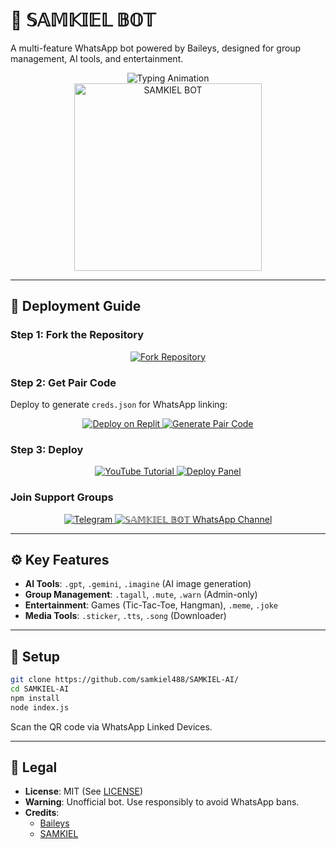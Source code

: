 

# 🤖 𝕊𝔸𝕄𝕂𝕀𝔼𝕃 𝔹𝕆𝕋  

A multi-feature WhatsApp bot powered by Baileys, designed for group management, AI tools, and entertainment.  

<div align="center"> 
  <img src="https://readme-typing-svg.demolab.com?font=Fira+Code&size=30&duration=3000&pause=1000&color=33FF00&center=true&width=800&height=50&lines=SAMKIEL+BOT;AI+%E2%80%A2+Utilities+%E2%80%A2+Fun;Coded+By+SAMKIEL" alt="Typing Animation" />
</div>
<div align="center"> 
  <a href=samkiel-dev.vercel.app""> 
    <img src="https://files.catbox.moe/t1ocas.jpg" alt="SAMKIEL BOT" height="300"> 
  </a> 
</div>  

---  

## 🚀 Deployment Guide  

### Step 1: Fork the Repository  
<div align="center">  
  <a href="https://github.com/samkiel488/SAMKIEL-AI/fork">  
    <img src="https://img.shields.io/badge/Fork-Repository-blue?style=for-the-badge" alt="Fork Repository"/>  
  </a>  
</div>  

### Step 2: Get Pair Code  
Deploy to generate `creds.json` for WhatsApp linking:  
<div align="center">  
  <a href="https://replit.com/refer/EzekielSamuel1" target="_blank">  
    <img src="https://img.shields.io/badge/GET%20PAIR%20CODE-Replit-success?style=for-the-badge" alt="Deploy on Replit"/>  
  </a>  
  <a href="https://dashboard.render.com/web/new" target="_blank">  
    <img src="https://img.shields.io/badge/GET%20PAIR%20CODE-Easy%20Method-ff4d4d?style=for-the-badge" alt="Generate Pair Code"/>  
  </a>  
</div>  

### Step 3: Deploy  
<div align="center">  
  <a href="https://comingsoon-v8h6.onrender.com/">  
    <img src="https://img.shields.io/badge/Deploy_Tutorial-dc3545?style=for-the-badge&logo=youtube" alt="YouTube Tutorial"/>  
  </a>  
  <a href="https://dashboard.katabump.com/auth/login#b55393">  
    <img src="https://img.shields.io/badge/Deploy_on_Panel-28a745?style=for-the-badge" alt="Deploy Panel"/>  
  </a>  
</div>  

### Join Support Groups  
<div align="center">  
  <a href="t.me/samkiel488">  
    <img src="https://img.shields.io/badge/Join_Telegram-0078E7?style=for-the-badge&logo=telegram" alt="Telegram"/>  
  </a>  
  <a href="https://whatsapp.com/channel/0029VbAhWo3C6Zvf2t4Rne0h">  
    <img src="https://img.shields.io/badge/Join_WhatsApp-25D366?style=for-the-badge&logo=whatsapp" alt=" 𝕊𝔸𝕄𝕂𝕀𝔼𝕃 𝔹𝕆𝕋 WhatsApp Channel"/>  
  </a>  
</div>  

---  

## ⚙️ Key Features  
- **AI Tools**: `.gpt`, `.gemini`, `.imagine` (AI image generation)  
- **Group Management**: `.tagall`, `.mute`, `.warn` (Admin-only)  
- **Entertainment**: Games (Tic-Tac-Toe, Hangman), `.meme`, `.joke`  
- **Media Tools**: `.sticker`, `.tts`, `.song` (Downloader)  

---  

## 📖 Setup  
```bash  
git clone https://github.com/samkiel488/SAMKIEL-AI/ 
cd SAMKIEL-AI  
npm install  
node index.js  
```  
Scan the QR code via WhatsApp Linked Devices.  

---  

## 📜 Legal  
- **License**: MIT (See [LICENSE]([YOUR_LICENSE_LINK]))  
- **Warning**: Unofficial bot. Use responsibly to avoid WhatsApp bans.  
- **Credits**:  
  - [Baileys](https://github.com/adiwajshing/Baileys)  
  - [SAMKIEL]([https://github.com/samkiel488)  

